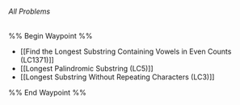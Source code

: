 ###### *All Problems*
%% Begin Waypoint %%
- [[Find the Longest Substring Containing Vowels in Even Counts (LC1371)]]
- [[Longest Palindromic Substring (LC5)]]
- [[Longest Substring Without Repeating Characters (LC3)]]

%% End Waypoint %%
